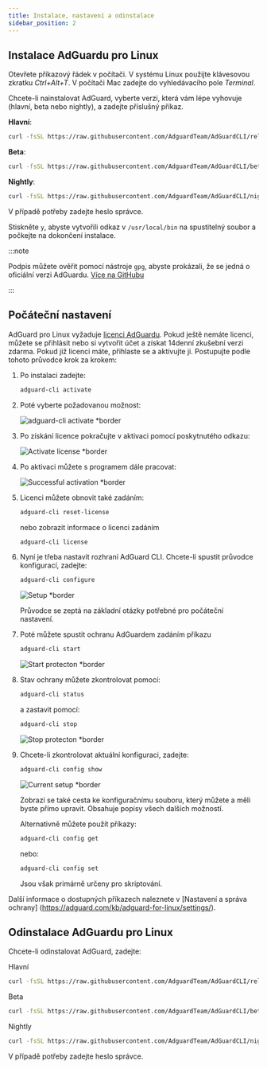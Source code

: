 ```yaml
---
title: Instalace, nastavení a odinstalace
sidebar_position: 2
---
```


## Instalace AdGuardu pro Linux

Otevřete příkazový řádek v počítači. V systému Linux použijte klávesovou zkratku _Ctrl+Alt+T_. V počítači Mac zadejte do vyhledávacího pole _Terminal_.

Chcete-li nainstalovat AdGuard, vyberte verzi, která vám lépe vyhovuje (hlavní, beta nebo nightly), a zadejte příslušný příkaz.

**Hlavní**:

```sh
curl -fsSL https://raw.githubusercontent.com/AdguardTeam/AdGuardCLI/release/install.sh | sh -s -- -v
```

**Beta**:

```sh
curl -fsSL https://raw.githubusercontent.com/AdguardTeam/AdGuardCLI/beta/install.sh | sh -s -- -v
```

**Nightly**:

```sh
curl -fsSL https://raw.githubusercontent.com/AdguardTeam/AdGuardCLI/nightly/install.sh | sh -s -- -v
```

V případě potřeby zadejte heslo správce.

Stiskněte `y`, abyste vytvořili odkaz v `/usr/local/bin` na spustitelný soubor a počkejte na dokončení instalace.

:::note

Podpis můžete ověřit pomocí nástroje `gpg`, abyste prokázali, že se jedná o oficiální verzi AdGuardu. [Více na GitHubu](https://github.com/AdguardTeam/AdGuardCLI?tab=readme-ov-file#verify-releases)

:::

## Počáteční nastavení

AdGuard pro Linux vyžaduje [licenci AdGuardu](https://adguard.com/license.html). Pokud ještě nemáte licenci, můžete se přihlásit nebo si vytvořit účet a získat 14denní zkušební verzi zdarma. Pokud již licenci máte, přihlaste se a aktivujte ji. Postupujte podle tohoto průvodce krok za krokem:

1. Po instalaci zadejte:

   ```sh
   adguard-cli activate
   ```

2. Poté vyberte požadovanou možnost:

   ![adguard-cli activate \*border](https://cdn.adtidy.org/content/Kb/ad_blocker/linux/1activate.png)

3. Po získání licence pokračujte v aktivaci pomocí poskytnutého odkazu:

   ![Activate license \*border](https://cdn.adtidy.org/content/Kb/ad_blocker/linux/2activate_link.png)

4. Po aktivaci můžete s programem dále pracovat:

   ![Successful activation \*border](https://cdn.adtidy.org/content/Kb/ad_blocker/linux/3activate_success.png)

5. Licenci můžete obnovit také zadáním:

   ```sh
   adguard-cli reset-license
   ```

   nebo zobrazit informace o licenci zadáním

   ```sh
   adguard-cli license
   ```

6. Nyní je třeba nastavit rozhraní AdGuard CLI. Chcete-li spustit průvodce konfigurací, zadejte:

   ```sh
   adguard-cli configure
   ```

   ![Setup \*border](https://cdn.adtidy.org/content/Kb/ad_blocker/linux/4configure.png)

   Průvodce se zeptá na základní otázky potřebné pro počáteční nastavení.

7. Poté můžete spustit ochranu AdGuardem zadáním příkazu

   ```sh
   adguard-cli start
   ```

   ![Start protecton \*border](https://cdn.adtidy.org/content/Kb/ad_blocker/linux/5start.png)

8. Stav ochrany můžete zkontrolovat pomocí:

   ```sh
   adguard-cli status
   ```

   a zastavit pomocí:

   ```sh
   adguard-cli stop
   ```

   ![Stop protecton \*border](https://cdn.adtidy.org/content/Kb/ad_blocker/linux/6status-stop.png)

9. Chcete-li zkontrolovat aktuální konfiguraci, zadejte:

   ```sh
   adguard-cli config show
   ```

   ![Current setup \*border](https://cdn.adtidy.org/content/Kb/ad_blocker/linux/7config_show.png)

   Zobrazí se také cesta ke konfiguračnímu souboru, který můžete a měli byste přímo upravit. Obsahuje popisy všech dalších možností.

   Alternativně můžete použít příkazy:

   ```sh
   adguard-cli config get
   ```

   nebo:

   ```sh
   adguard-cli config set
   ```

   Jsou však primárně určeny pro skriptování.

Další informace o dostupných příkazech naleznete v [Nastavení a správa ochrany] (https://adguard.com/kb/adguard-for-linux/settings/).

## Odinstalace AdGuardu pro Linux

Chcete-li odinstalovat AdGuard, zadejte:

Hlavní

```sh
curl -fsSL https://raw.githubusercontent.com/AdguardTeam/AdGuardCLI/release/install.sh | sh -s -- -v -u
```

Beta

```sh
curl -fsSL https://raw.githubusercontent.com/AdguardTeam/AdGuardCLI/beta/install.sh | sh -s -- -v -u
```

Nightly

```sh
curl -fsSL https://raw.githubusercontent.com/AdguardTeam/AdGuardCLI/nightly/install.sh | sh -s -- -v -u
```

V případě potřeby zadejte heslo správce.

